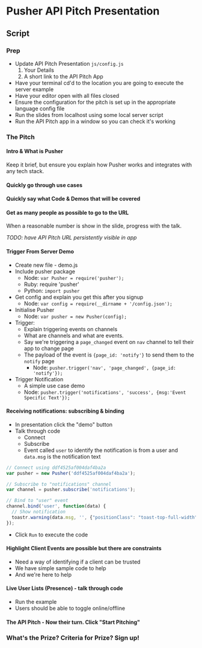 # Pusher API Pitch Presentation

## Script

### Prep

* Update API Pitch Presentation `js/config.js`
  1. Your Details
  2. A short link to the API Pitch App
* Have your terminal cd'd to the location you are going to execute the server example
* Have your editor open with all files closed
* Ensure the configuration for the pitch is set up in the appropriate language config file
* Run the slides from localhost using some local server script
* Run the API Pitch app in a window so you can check it's working

### The Pitch

#### Intro & What is Pusher

Keep it brief, but ensure you explain how Pusher works and integrates with any tech stack.

#### Quickly go through use cases

#### Quickly say what Code & Demos that will be covered

#### Get as many people as possible to go to the URL

When a reasonable number is show in the slide, progress with the talk.

*TODO: have API Pitch URL persistently visible in app*

#### Trigger From Server Demo

* Create new file - demo.js
* Include pusher package
  * Node: `var Pusher = require('pusher');`
  * Ruby: require 'pusher'
  * Python: `import pusher`
* Get config and explain you get this after you signup
  * Node: `var config = require(__dirname + '/config.json');`
* Initialise Pusher
  * Node: `var pusher = new Pusher(config);`
* Trigger:
  * Explain triggering events on channels
  * What are channels and what are events.
  * Say we're triggering a `page_changed` event on `nav` channel to tell their app to change page
  * The payload of the event is `{page_id: 'notify'}` to send them to the `notify` page
    * Node: `pusher.trigger('nav', 'page_changed', {page_id: 'notify'});`
* Trigger Notification
  * A simple use case demo
  * Node: `pusher.trigger('notifications', 'success', {msg:'Event Specific Text'});`

#### Receiving notifications: subscribing & binding

* In presentation click the "demo" button
* Talk through code
  * Connect
  * Subscribe
  * Event called `user` to identify the notification is from a user and `data.msg` is the notification text

```js
// Connect using ddf4525af004daf4ba2a
var pusher = new Pusher('ddf4525af004daf4ba2a');

// Subscribe to "notifications" channel
var channel = pusher.subscribe('notifications');

// Bind to "user" event
channel.bind('user', function(data) {
  // Show notification
  toastr.warning(data.msg, '', {"positionClass": "toast-top-full-width"});
});
```

* Click `Run` to execute the code

#### Highlight Client Events are possible but there are constraints

* Need a way of identifying if a client can be trusted
* We have simple sample code to help
* And we're here to help

#### Live User Lists (Presence) - talk through code

* Run the example
* Users should be able to toggle online/offline

#### The API Pitch - Now their turn. Click "Start Pitching"

### What's the Prize? Criteria for Prize? Sign up!
